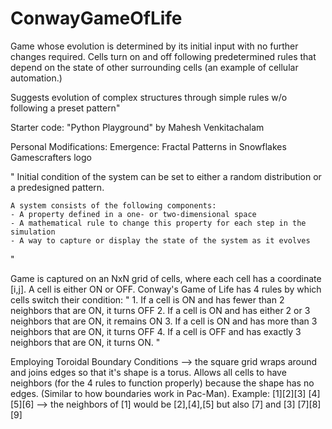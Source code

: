 # ConwayGameOfLife

Game whose evolution is determined by its initial input with no further changes required. Cells turn on and off following predetermined rules that depend on the state of other surrounding cells (an example of cellular automation.)

Suggests evolution of complex structures through simple rules w/o following a preset pattern"

Starter code: "Python Playground" by Mahesh Venkitachalam

Personal Modifications:
Emergence: Fractal Patterns in Snowflakes
Gamescrafters logo

"
    Initial condition of the system can be set to either a random distribution or a predesigned pattern.

    A system consists of the following components:
    - A property defined in a one- or two-dimensional space
    - A mathematical rule to change this property for each step in the simulation
    - A way to capture or display the state of the system as it evolves
"

Game is captured on an NxN grid of cells, where each cell has a coordinate [i,j]. A cell is either ON or OFF. Conway's Game of Life has 4 rules by which cells switch their condition:
" 
    1. If a cell is ON and has fewer than 2 neighbors that are ON, it turns OFF
    2. If a cell is ON and has either 2 or 3 neighbors that are ON, it remains ON
    3. If a cell is ON and has more than 3 neighbors that are ON, it turns OFF
    4. If a cell is OFF and has exactly 3 neighbors that are ON, it turns ON.
"

Employing Toroidal Boundary Conditions --> the square grid wraps around and joins edges so that it's shape is a torus. Allows all cells to have neighbors (for the 4 rules to function properly) because the shape has no edges. (Similar to how boundaries work in Pac-Man).
Example:
[1][2][3]
[4][5][6]  --> the neighbors of [1] would be [2],[4],[5] but also [7] and [3]
[7][8][9]